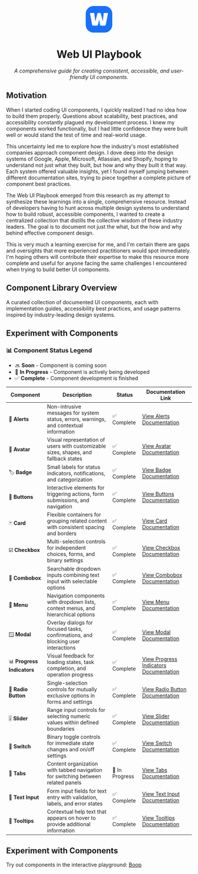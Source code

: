 <div align="center">

<img src="/public/images/logo.png" width="72" height="72" alt="Web UI Playbook Logo">

# Web UI Playbook

*A comprehensive guide for creating consistent, accessible, and user-friendly UI components.*

</div>

## Motivation

When I started coding UI components, I quickly realized I had no idea how to build them properly. Questions about scalability, best practices, and accessibility constantly plagued my development process. I knew my components worked functionally, but I had little confidence they were built well or would stand the test of time and real-world usage.

This uncertainty led me to explore how the industry's most established companies approach component design. I dove deep into the design systems of Google, Apple, Microsoft, Atlassian, and Shopify, hoping to understand not just what they built, but how and why they built it that way. Each system offered valuable insights, yet I found myself jumping between different documentation sites, trying to piece together a complete picture of component best practices.

The Web UI Playbook emerged from this research as my attempt to synthesize these learnings into a single, comprehensive resource. Instead of developers having to hunt across multiple design systems to understand how to build robust, accessible components, I wanted to create a centralized collection that distills the collective wisdom of these industry leaders. The goal is to document not just the what, but the how and why behind effective component design.

This is very much a learning exercise for me, and I'm certain there are gaps and oversights that more experienced practitioners would spot immediately. I'm hoping others will contribute their expertise to make this resource more complete and useful for anyone facing the same challenges I encountered when trying to build better UI components.

## Component Library Overview

A curated collection of documented UI components, each with implementation guides, accessibility best practices, and usage patterns inspired by industry-leading design systems.

## Experiment with Components

### 📊 Component Status Legend

- 🔜 **Soon** - Component is coming soon
- 🚧 **In Progress** - Component is actively being developed  
- ✅ **Complete** - Component development is finished

| Component | Description | Status | Documentation Link |
|-----------|-------------|--------|-----------------|
| 🚨 **Alerts** | Non-intrusive messages for system status, errors, warnings, and contextual information | ✅ Complete | [View Alerts Documentation](https://www.webuiplaybook.com/playground/alerts) |
| 👤 **Avatar** | Visual representation of users with customizable sizes, shapes, and fallback states | ✅ Complete | [View Avatar Documentation](https://www.webuiplaybook.com/playground/avatar) |
| 🏷️ **Badge** | Small labels for status indicators, notifications, and categorization | ✅ Complete | [View Badge Documentation](https://www.webuiplaybook.com/playground/badge) |
| 🔘 **Buttons** | Interactive elements for triggering actions, form submissions, and navigation | ✅ Complete | [View Buttons Documentation](https://www.webuiplaybook.com/playground/buttons) |
| 🃏 **Card** | Flexible containers for grouping related content with consistent spacing and borders | ✅ Complete | [View Card Documentation](https://www.webuiplaybook.com/playground/card) |
| ☑️ **Checkbox** | Multi-selection controls for independent choices, forms, and binary settings | ✅ Complete | [View Checkbox Documentation](https://www.webuiplaybook.com/playground/checkbox) |
| 📝 **Combobox** | Searchable dropdown inputs combining text input with selectable options | ✅ Complete | [View Combobox Documentation](https://www.webuiplaybook.com/playground/combobox) |
| 🍔 **Menu** | Navigation components with dropdown lists, context menus, and hierarchical options | ✅ Complete | [View Menu Documentation](https://www.webuiplaybook.com/playground/menu) |
| 🪟 **Modal** | Overlay dialogs for focused tasks, confirmations, and blocking user interactions | ✅ Complete | [View Modal Documentation](https://www.webuiplaybook.com/playground/modal) |
| 📊 **Progress Indicators** | Visual feedback for loading states, task completion, and operation progress | ✅ Complete | [View Progress Indicators Documentation](https://www.webuiplaybook.com/playground/progress-indicators) |
| 🔘 **Radio Button** | Single-selection controls for mutually exclusive options in forms and settings | ✅ Complete | [View Radio Button Documentation](https://www.webuiplaybook.com/playground/radio-button) |
| 🎚️ **Slider** | Range input controls for selecting numeric values within defined boundaries | ✅ Complete | [View Slider Documentation](https://www.webuiplaybook.com/playground/slider) |
| 🔄 **Switch** | Binary toggle controls for immediate state changes and on/off settings | ✅ Complete | [View Switch Documentation](https://www.webuiplaybook.com/playground/switch) |
| 📑 **Tabs** | Content organization with tabbed navigation for switching between related panels | 🚧 In Progress | [View Tabs Documentation](https://www.webuiplaybook.com/playground/tabs) |
| 📝 **Text Input** | Form input fields for text entry with validation, labels, and error states | ✅ Complete | [View Text Input Documentation](https://www.webuiplaybook.com/playground/text-input) |
| 💭 **Tooltips** | Contextual help text that appears on hover to provide additional information | ✅ Complete | [View Tooltips Documentation](https://www.webuiplaybook.com/playground/tooltips) |

## Experiment with Components

Try out components in the interactive playground: [Boop](https://booopy.vercel.app/)
